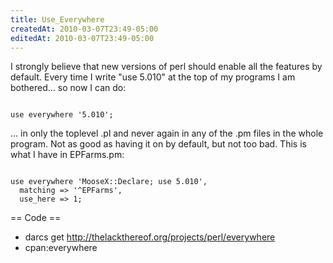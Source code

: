 ```yaml
---
title: Use_Everywhere
createdAt: 2010-03-07T23:49-05:00
editedAt: 2010-03-07T23:49-05:00
---
```


I strongly believe that new versions of perl should enable all the features by default. Every time I write "use 5.010" at the top of my programs I am bothered... so now I can do:

<code>
use everywhere '5.010';
</code>

... in only the toplevel .pl and never again in any of the .pm files in the whole program. Not as good as having it on by default, but not too bad. This is what I have in EPFarms.pm:

<code>
use everywhere 'MooseX::Declare; use 5.010',
  matching => '^EPFarms',
  use_here => 1;
</code>

== Code ==
* darcs get http://thelackthereof.org/projects/perl/everywhere
* cpan:everywhere

